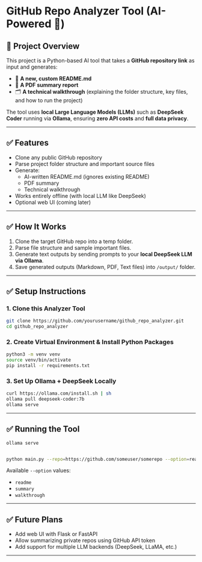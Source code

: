 # GitHub Repo Analyzer Tool (AI-Powered 🚀)

## 📌 Project Overview

This project is a Python-based AI tool that takes a **GitHub repository link** as input and generates:

- 📄 **A new, custom README.md**
- 📑 **A PDF summary report**
- 🗂️ **A technical walkthrough** (explaining the folder structure, key files, and how to run the project)

The tool uses **local Large Language Models (LLMs)** such as **DeepSeek Coder** running via **Ollama**, ensuring **zero API costs** and **full data privacy**.

---

## ✅ Features

- Clone any public GitHub repository
- Parse project folder structure and important source files
- Generate:
  - AI-written README.md (ignores existing README)
  - PDF summary
  - Technical walkthrough
- Works entirely offline (with local LLM like DeepSeek)
- Optional web UI (coming later)

---

## ✅ How It Works

1. Clone the target GitHub repo into a temp folder.
2. Parse file structure and sample important files.
3. Generate text outputs by sending prompts to your **local DeepSeek LLM via Ollama**.
4. Save generated outputs (Markdown, PDF, Text files) into `/output/` folder.

---

## ✅ Setup Instructions

### 1. Clone this Analyzer Tool

```bash
git clone https://github.com/yourusername/github_repo_analyzer.git
cd github_repo_analyzer
```

### 2. Create Virtual Environment & Install Python Packages

```bash
python3 -m venv venv
source venv/bin/activate
pip install -r requirements.txt
```

### 3. Set Up Ollama + DeepSeek Locally

```bash
curl https://ollama.com/install.sh | sh
ollama pull deepseek-coder:7b
ollama serve
```

---

## ✅ Running the Tool

```bash
ollama serve
```
```bash

python main.py --repo=https://github.com/someuser/somerepo --option=readme
```

Available `--option` values:

- `readme`
- `summary`
- `walkthrough`

---

## ✅ Future Plans

- Add web UI with Flask or FastAPI
- Allow summarizing private repos using GitHub API token
- Add support for multiple LLM backends (DeepSeek, LLaMA, etc.)

---

